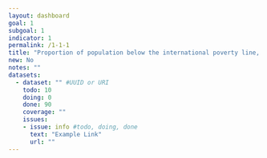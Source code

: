 ```yaml
---
layout: dashboard
goal: 1
subgoal: 1
indicator: 1
permalink: /1-1-1
title: "Proportion of population below the international poverty line, by sex, age, employment status and geographical location (urban/rural)"
new: No
notes: ""
datasets:
  - dataset: "" #UUID or URI
    todo: 10
    doing: 0
    done: 90
    coverage: ""
    issues:
    - issue: info #todo, doing, done
      text: "Example Link"
      url: ""
---
```

